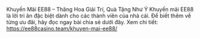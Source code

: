 Khuyến Mãi EE88 – Thăng Hoa Giải Trí, Quà Tặng Như Ý
Khuyến mãi EE88 là lời tri ân đặc biệt dành cho các thành viên của nhà cái. Để biết thêm về từng ưu đãi, hãy đọc ngay bài chia sẻ dưới đây.
Xem chi tiết: https://ee88casino.team/khuyen-mai-ee88/
